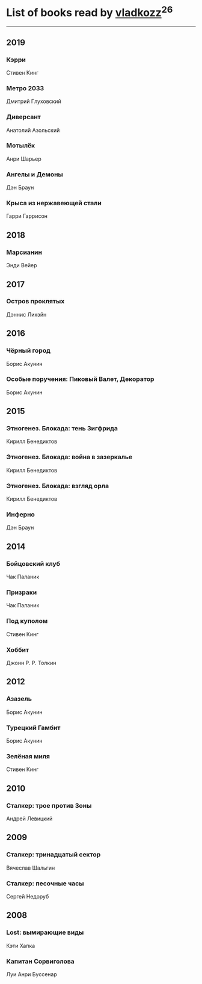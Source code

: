 # List of books read by [vladkozz](http://vk.com/id57239276)<sup>26</sup>
---

## 2019

### Кэрри
Стивен Кинг


### Метро 2033
Дмитрий Глуховский


### Диверсант
Анатолий Азольский


### Мотылёк
Анри Шарьер


### Ангелы и Демоны
Дэн Браун


### Крыса из нержавеющей стали
Гарри Гаррисон



## 2018

### Марсианин
Энди Вейер



## 2017

### Остров проклятых
Дэннис Лихэйн



## 2016

### Чёрный город
Борис Акунин


### Особые поручения: Пиковый Валет, Декоратор
Борис Акунин



## 2015

### Этногенез. Блокада: тень Зигфрида
Кирилл Бенедиктов


### Этногенез. Блокада: война в зазеркалье
Кирилл Бенедиктов


### Этногенез. Блокада: взгляд орла
Кирилл Бенедиктов


### Инферно
Дэн Браун



## 2014

### Бойцовский клуб
Чак Паланик


### Призраки
Чак Паланик


### Под куполом
Стивен Кинг


### Хоббит
Джонн Р. Р. Толкин



## 2012

### Азазель
Борис Акунин


### Турецкий Гамбит
Борис Акунин


### Зелёная миля
Стивен Кинг



## 2010

### Сталкер: трое против Зоны
Андрей Левицкий



## 2009

### Сталкер: тринадцатый сектор
Вячеслав Шальгин


### Сталкер: песочные часы
Сергей Недоруб



## 2008

### Lost: вымирающие виды
Кэти Хапка


### Капитан Сорвиголова
Луи Анри Буссенар




